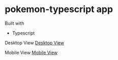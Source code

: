 # pokemon-typescript app

Built with

- Typescript

Desktop View
[Desktop View](https://raw.githubusercontent.com/danielphilipjohnson/pokemon-ts/main/public/img/desktop-pokedex.png)

Mobile View
[Mobile View](https://raw.githubusercontent.com/danielphilipjohnson/pokemon-ts/main/public/img/mobile-pokedex.png)
